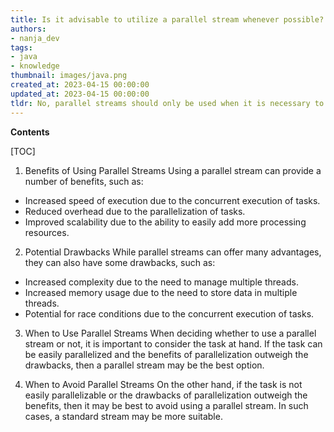 ```yaml
---
title: Is it advisable to utilize a parallel stream whenever possible?
authors:
- nanja_dev
tags:
- java
- knowledge
thumbnail: images/java.png
created_at: 2023-04-15 00:00:00
updated_at: 2023-04-15 00:00:00
tldr: No, parallel streams should only be used when it is necessary to maximize performance.
---
```


**Contents**

[TOC]

1. Benefits of Using Parallel Streams
Using a parallel stream can provide a number of benefits, such as:
- Increased speed of execution due to the concurrent execution of tasks.
- Reduced overhead due to the parallelization of tasks.
- Improved scalability due to the ability to easily add more processing resources.

2. Potential Drawbacks
While parallel streams can offer many advantages, they can also have some drawbacks, such as:
- Increased complexity due to the need to manage multiple threads.
- Increased memory usage due to the need to store data in multiple threads.
- Potential for race conditions due to the concurrent execution of tasks.

3. When to Use Parallel Streams
When deciding whether to use a parallel stream or not, it is important to consider the task at hand. If the task can be easily parallelized and the benefits of parallelization outweigh the drawbacks, then a parallel stream may be the best option.

4. When to Avoid Parallel Streams
On the other hand, if the task is not easily parallelizable or the drawbacks of parallelization outweigh the benefits, then it may be best to avoid using a parallel stream. In such cases, a standard stream may be more suitable.
